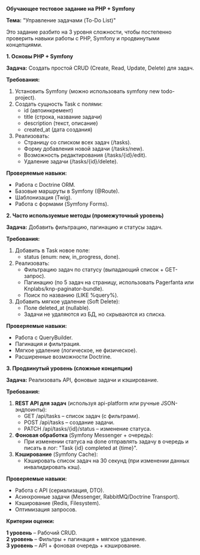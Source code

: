 **Обучающее тестовое задание на PHP + Symfony**

**Тема:** "Управление задачами (To-Do List)"

Это задание разбито на 3 уровня сложности, чтобы постепенно проверить навыки работы с PHP, Symfony и продвинутыми концепциями.

**1\. Основы PHP + Symfony**

**Задача:** Создать простой CRUD (Create, Read, Update, Delete) для задач.

**Требования:**

1. Установить Symfony (можно использовать symfony new todo-project).
2. Создать сущность Task с полями:
    - id (автоинкремент)
    - title (строка, название задачи)
    - description (текст, описание)
    - created_at (дата создания)
3. Реализовать:
    - Страницу со списком всех задач (/tasks).
    - Форму добавления новой задачи (/tasks/new).
    - Возможность редактирования (/tasks/{id}/edit).
    - Удаление задачи (/tasks/{id}/delete).

**Проверяемые навыки:**

- Работа с Doctrine ORM.
- Базовые маршруты в Symfony (@Route).
- Шаблонизация (Twig).
- Работа с формами (Symfony Forms).

**2\. Часто используемые методы (промежуточный уровень)**

**Задача:** Добавить фильтрацию, пагинацию и статусы задач.

**Требования:**

1. Добавить в Task новое поле:
    - status (enum: new, in_progress, done).
2. Реализовать:
    - Фильтрацию задач по статусу (выпадающий список + GET-запрос).
    - Пагинацию (по 5 задач на страницу, использовать Pagerfanta или Knplabs/knp-paginator-bundle).
    - Поиск по названию (LIKE %query%).
3. Добавить мягкое удаление (Soft Delete):
    - Поле deleted_at (nullable).
    - Задачи не удаляются из БД, но скрываются из списка.

**Проверяемые навыки:**

- Работа с QueryBuilder.
- Пагинация и фильтрация.
- Мягкое удаление (логическое, не физическое).
- Расширенные возможности Doctrine.

**3\. Продвинутый уровень (сложные концепции)**

**Задача:** Реализовать API, фоновые задачи и кэширование.

**Требования:**

1. **REST API для задач** (используя api-platform или ручные JSON-эндпоинты):
    - GET /api/tasks – список задач (с фильтрами).
    - POST /api/tasks – создание задачи.
    - PATCH /api/tasks/{id}/status – изменение статуса.
2. **Фоновая обработка** (Symfony Messenger + очередь):
    - При изменении статуса на done отправлять задачу в очередь и писать в лог: "Task {id} completed at {time}".
3. **Кэширование** (Symfony Cache):
    - Кэшировать список задач на 30 секунд (при изменении данных инвалидировать кэш).

**Проверяемые навыки:**

- Работа с API (сериализация, DTO).
- Асинхронные задачи (Messenger, RabbitMQ/Doctrine Transport).
- Кэширование (Redis, Filesystem).
- Оптимизация запросов.

**Критерии оценки:**

 **1 уровень** – Рабочий CRUD.  
 **2 уровень** – Фильтры + пагинация + мягкое удаление.  
 **3 уровень** – API + фоновая очередь + кэширование.
